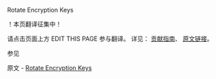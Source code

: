  Rotate Encryption Keys

 ！本页翻译征集中！

请点击页面上方 EDIT THIS PAGE 参与翻译。
详见：
[贡献指南]( https://github.com/JinMuInfo/MongoDB-Manual-zh/blob/master/CONTRIBUTING.md )、
[原文链接](  https://docs.mongodb.com/manual/tutorial/rotate-encryption-key/  )。

 参见

原文 - [Rotate Encryption Keys]( https://docs.mongodb.com/manual/tutorial/rotate-encryption-key/ )

